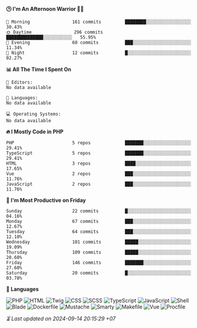 <!--START_SECTION:readme-stats-->
**🕒 I'm An Afternoon Warrior 🥷🏻**

```text
🌅 Morning                161 commits         ████████░░░░░░░░░░░░░░░░░   30.43%
🌞 Daytime                296 commits         ██████████████░░░░░░░░░░░   55.95%
🌆 Evening                60 commits          ███░░░░░░░░░░░░░░░░░░░░░░   11.34%
🌙 Night                  12 commits          █░░░░░░░░░░░░░░░░░░░░░░░░   02.27%
```

**📊 All The Time I Spent On**

```text
📝 Editors:
No data available

💬 Languages:
No data available

💻 Operating Systems:
No data available
```

**🔥 I Mostly Code in PHP**

```text
PHP                      5 repos             ███████░░░░░░░░░░░░░░░░░░   29.41%
TypeScript               5 repos             ███████░░░░░░░░░░░░░░░░░░   29.41%
HTML                     3 repos             ████░░░░░░░░░░░░░░░░░░░░░   17.65%
Vue                      2 repos             ███░░░░░░░░░░░░░░░░░░░░░░   11.76%
JavaScript               2 repos             ███░░░░░░░░░░░░░░░░░░░░░░   11.76%
```

**📅 I'm Most Productive on Friday**

```text
Sunday                   22 commits          █░░░░░░░░░░░░░░░░░░░░░░░░   04.16%
Monday                   67 commits          ███░░░░░░░░░░░░░░░░░░░░░░   12.67%
Tuesday                  64 commits          ███░░░░░░░░░░░░░░░░░░░░░░   12.10%
Wednesday                101 commits         █████░░░░░░░░░░░░░░░░░░░░   19.09%
Thursday                 109 commits         █████░░░░░░░░░░░░░░░░░░░░   20.60%
Friday                   146 commits         ███████░░░░░░░░░░░░░░░░░░   27.60%
Saturday                 20 commits          █░░░░░░░░░░░░░░░░░░░░░░░░   03.78%
```

**💬 Languages**

![PHP](https://img.shields.io/badge/PHP-37.47%25-4F5D95?&logo=PHP&labelColor=151b23)
![HTML](https://img.shields.io/badge/HTML-29.20%25-e34c26?&logo=HTML&labelColor=151b23)
![Twig](https://img.shields.io/badge/Twig-16.36%25-c1d026?&logo=Twig&labelColor=151b23)
![CSS](https://img.shields.io/badge/CSS-07.45%25-563d7c?&logo=CSS&labelColor=151b23)
![SCSS](https://img.shields.io/badge/SCSS-04.47%25-c6538c?&logo=SCSS&labelColor=151b23)
![TypeScript](https://img.shields.io/badge/TypeScript-03.69%25-3178c6?&logo=TypeScript&labelColor=151b23)
![JavaScript](https://img.shields.io/badge/JavaScript-01.16%25-f1e05a?&logo=JavaScript&labelColor=151b23)
![Shell](https://img.shields.io/badge/Shell-00.09%25-89e051?&logo=Shell&labelColor=151b23)
![Blade](https://img.shields.io/badge/Blade-00.05%25-f7523f?&logo=Blade&labelColor=151b23)
![Dockerfile](https://img.shields.io/badge/Dockerfile-00.03%25-384d54?&logo=Dockerfile&labelColor=151b23)
![Mustache](https://img.shields.io/badge/Mustache-00.01%25-724b3b?&logo=Mustache&labelColor=151b23)
![Smarty](https://img.shields.io/badge/Smarty-00.01%25-f0c040?&logo=Smarty&labelColor=151b23)
![Makefile](https://img.shields.io/badge/Makefile-00.01%25-427819?&logo=Makefile&labelColor=151b23)
![Vue](https://img.shields.io/badge/Vue-00.01%25-41b883?&logo=Vue&labelColor=151b23)
![Procfile](https://img.shields.io/badge/Procfile-00.00%25-3B2F63?&logo=Procfile&labelColor=151b23)




*⏳ Last updated on 2024-09-14 20:15:29 +07*
<!--END_SECTION:readme-stats-->